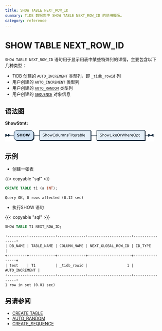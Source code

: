 ```yaml
---
title: SHOW TABLE NEXT_ROW_ID
summary: TiDB 数据库中 SHOW TABLE NEXT_ROW_ID 的使用概况。
category: reference
---
```


# SHOW TABLE NEXT_ROW_ID

`SHOW TABLE NEXT_ROW_ID` 语句用于显示用表中某些特殊列的详情，主要包含以下几种类型：

* TiDB 创建的 `AUTO_INCREMENT` 类型列，即 `_tidb_rowid` 列
* 用户创建的 `AUTO_INCREMENT` 类型列
* 用户创建的 [`AUTO_RANDOM`](/auto-random.md) 类型列
* 用户创建的 [`SEQUENCE`](/sql-statements/sql-statement-create-sequence.md) 对象信息

## 语法图

**ShowStmt:**

![ShowStmt](/media/sqlgram/ShowStmt.png)

## 示例

+ 创建一张表

{{< copyable "sql" >}}

```sql
CREATE TABLE t1 (a INT);
```

```
Query OK, 0 rows affected (0.12 sec)
```

+ 执行SHOW 语句

{{< copyable "sql" >}}

```sql
SHOW TABLE T1 NEXT_ROW_ID;
```

```
+---------+------------+-------------+--------------------+----------------+
| DB_NAME | TABLE_NAME | COLUMN_NAME | NEXT_GLOBAL_ROW_ID | ID_TYPE        |
+---------+------------+-------------+--------------------+----------------+
| test    | T1         | _tidb_rowid |                  1 | AUTO_INCREMENT |
+---------+------------+-------------+--------------------+----------------+
1 row in set (0.01 sec)
```

## 另请参阅

* [CREATE TABLE](/sql-statements/sql-statement-create-table.md)
* [AUTO_RANDOM](/auto-random.md)
* [CREATE_SEQUENCE](/sql-statements/sql-statement-create-sequence.md)
